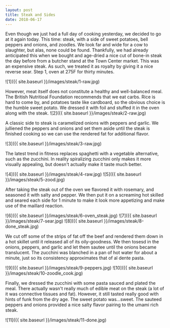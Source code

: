 ```yaml
---
layout: post
title: Steak and Sides
date: 2018-06-17
---
```



Even though we just had a full day of cooking yesterday, we decided to go at it again today. This time: steak, with a side of sweet potatoes, bell peppers and onions, and zoodles. We look far and wide for a cow to slaughter, but alas, none could be found. Thankfully, we had already anticipated this when we bought and age-dried a nice cut of bone-in steak the day before from a butcher stand at the Town Center market. This was an expensive steak. As such, we treated it as royalty by giving it a nice reverse sear. Step 1, oven at 275F for thirty minutes.



![1]({{ site.baseurl }}/images/steak/1-raw.jpg)

However, meat itself does not constitute a healthy and well-balanced meal. The British Nutritioal Foundation recommends that we eat carbs. Rice is hard to come by, and potatoes taste like cardboard, so the obvious choice is the humble sweet potato. We dressed it with foil and stuffed it in the oven along with the steak.
![2]({{ site.baseurl }}/images/steak/2-raw.jpg)

A classic side to steak is caramelized onions with peppers and garlic. We julliened the peppers and onions and set them aside until the steak is finished cooking so we can use the rendered fat for additional flavor.

![3]({{ site.baseurl }}/images/steak/3-raw.jpg)

The latest trend in fitness replaces spaghetti with a vegetable alternative, such as the zucchini. In reality spiralizing zucchini only makes it more visually appealing, but doesn't actually make it taste much better.

![4]({{ site.baseurl }}/images/steak/4-raw.jpg)
![5]({{ site.baseurl }}/images/steak/5-zood.jpg)

After taking the steak out of the oven we flavored it with rosemary, and seasoned it with salty and pepper. We then put it on a screaming hot skilled and seared each side for 1 minute to make it look more appetizing and make use of the maillard reaction.

![6]({{ site.baseurl }}/images/steak/6-oven_steak.jpg)
![7]({{ site.baseurl }}/images/steak/7-sear.jpg)
![8]({{ site.baseurl }}/images/steak/8-done_steak.jpg)

We cut off some of the strips of fat off the beef and rendered them down in a hot skillet until it released all of its oily-goodness. We then tosesd in the onions, peppers, and garlic and let them sautee until the onions became translucent. The zucchini was blanched in a pan of hot water for about a minute, just so its consistency approximates that of al dente pasta.

![9]({{ site.baseurl }}/images/steak/9-peppers.jpg)
![10]({{ site.baseurl }}/images/steak/10-zoodle_cook.jpg)

Finally, we dressed the zucchini with some pasta sauced and plated the meal. There actually wasn't really much of edible meat on the steak (a lot of it was connective tissues and fat). However, it still tasted really good with hints of funk from the dry age. The sweet potato was...sweet. The sauteed peppers and onions provided a nice salty flavor pairing to the umami rich steak.

![11]({{ site.baseurl }}/images/steak/11-done.jpg)










